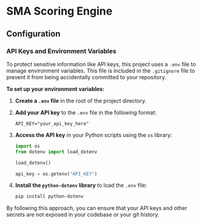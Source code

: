 # SMA Scoring Engine

## Configuration

### API Keys and Environment Variables

To protect sensitive information like API keys, this project uses a `.env` file to manage environment variables. This file is included in the `.gitignore` file to prevent it from being accidentally committed to your repository.

**To set up your environment variables:**

1.  **Create a `.env` file** in the root of the project directory.
2.  **Add your API key** to the `.env` file in the following format:

    ```
    API_KEY="your_api_key_here"
    ```

3.  **Access the API key** in your Python scripts using the `os` library:

    ```python
    import os
    from dotenv import load_dotenv

    load_dotenv()

    api_key = os.getenv("API_KEY")
    ```

4.  **Install the `python-dotenv` library** to load the `.env` file:

    ```bash
    pip install python-dotenv
    ```

By following this approach, you can ensure that your API keys and other secrets are not exposed in your codebase or your git history.